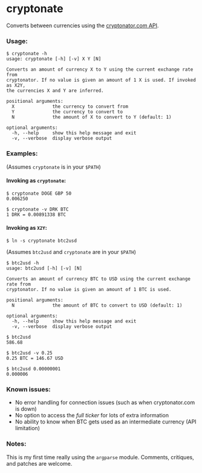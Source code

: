 cryptonate
==========

Converts between currencies using the [cryptonator.com API](https://www.cryptonator.com/api).

### Usage:
```
$ cryptonate -h
usage: cryptonate [-h] [-v] X Y [N]

Converts an amount of currency X to Y using the current exchange rate from
cryptonator. If no value is given an amount of 1 X is used. If invoked as X2Y,
the currencies X and Y are inferred.

positional arguments:
  X              the currency to convert from
  Y              the currency to convert to
  N              the amount of X to convert to Y (default: 1)

optional arguments:
  -h, --help     show this help message and exit
  -v, --verbose  display verbose output
```
  
### Examples:
(Assumes `cryptonate` is in your `$PATH`)
#### Invoking as `cryptonate`:
```
$ cryptonate DOGE GBP 50
0.006250

$ cryptonate -v DRK BTC
1 DRK = 0.00891338 BTC
```

#### Invoking as `X2Y`:
```
$ ln -s cryptonate btc2usd
```
(Assumes `btc2usd` and `cryptonate` are in your `$PATH`)
```
$ btc2usd -h
usage: btc2usd [-h] [-v] [N]

Converts an amount of currency BTC to USD using the current exchange rate from
cryptonator. If no value is given an amount of 1 BTC is used.

positional arguments:
  N              the amount of BTC to convert to USD (default: 1)

optional arguments:
  -h, --help     show this help message and exit
  -v, --verbose  display verbose output

$ btc2usd
586.68

$ btc2usd -v 0.25
0.25 BTC = 146.67 USD

$ btc2usd 0.00000001
0.000006
```

### Known issues:
* No error handling for connection issues (such as when cryptonator.com is down)
* No option to access the *full ticker* for lots of extra information
* No ability to know when BTC gets used as an intermediate currency (API limitation)

### Notes:

This is my first time really using the `argparse` module. Comments, critiques, and patches are welcome.

